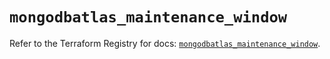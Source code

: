 # `mongodbatlas_maintenance_window`

Refer to the Terraform Registry for docs: [`mongodbatlas_maintenance_window`](https://registry.terraform.io/providers/mongodb/mongodbatlas/1.15.0/docs/resources/maintenance_window).
